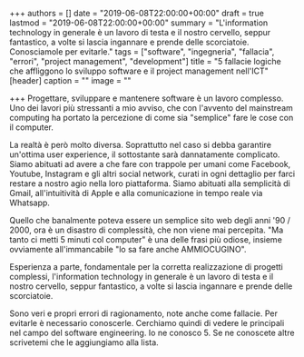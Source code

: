 +++
authors = []
date = "2019-06-08T22:00:00+00:00"
draft = true
lastmod = "2019-06-08T22:00:00+00:00"
summary = "L'information technology in generale è un lavoro di testa e il nostro cervello, seppur fantastico, a volte si lascia ingannare e prende delle scorciatoie. Conosciamole per evitarle."
tags = ["software", "ingegneria", "fallacia", "errori", "project management", "development"]
title = "5 fallacie logiche che affliggono lo sviluppo software e il project management nell'ICT"
[header]
caption = ""
image = ""

+++
Progettare, sviluppare e mantenere software è un lavoro complesso. Uno dei lavori più stressanti a mio avviso, che con l'avvento del mainstream computing ha portato la percezione di come sia "semplice" fare le cose con il computer.

La realtà è però molto diversa. Soprattutto nel caso si debba garantire un'ottima user experience, il sottostante sarà dannatamente complicato. Siamo abituati ad avere a che fare con trappole per umani come Facebook, Youtube, Instagram e gli altri social network, curati in ogni dettaglio per farci restare a nostro agio nella loro piattaforma. Siamo abituati alla semplicità di Gmail, all'intuitività di Apple e alla comunicazione in tempo reale via Whatsapp.

Quello che banalmente poteva essere un semplice sito web degli anni '90 / 2000, ora è un disastro di complessità, che non viene mai percepita. "Ma tanto ci metti 5 minuti col computer" è una delle frasi più odiose, insieme ovviamente all'immancabile "lo sa fare anche AMMIOCUGINO".

Esperienza a parte, fondamentale per la corretta realizzazione di progetti complessi, l'information technology in generale è un lavoro di testa e il nostro cervello, seppur fantastico, a volte si lascia ingannare e prende delle scorciatoie.

Sono veri e propri errori di ragionamento, note anche come fallacie. Per evitarle è necessario conoscerle. Cerchiamo quindi di vedere le principali nel campo del software engineering. Io ne conosco 5. Se ne conoscete altre scrivetemi che le aggiungiamo alla lista.